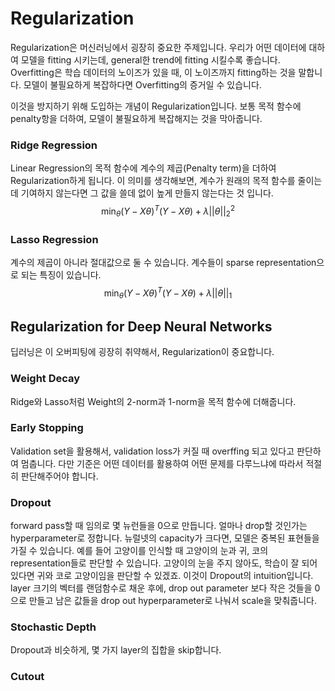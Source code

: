# Regularization
Regularization은 머신러닝에서 굉장히 중요한 주제입니다. 
우리가 어떤 데이터에 대하여 모델을 fitting 시키는데, general한 trend에 fitting 시킬수록 좋습니다. Overfitting은 학습 데이터의 노이즈가 있을 때, 이 노이즈까지 fitting하는 것을 말합니다. 모델이 불필요하게 복잡하다면 Overfitting의 증거일 수 있습니다.

이것을 방지하기 위해 도입하는 개념이 Regularization입니다. 보통 목적 함수에 penalty항을 더하여, 모델이 불필요하게 복잡해지는 것을 막아줍니다.

### Ridge Regression
Linear Regression의 목적 함수에 계수의 제곱(Penalty term)을 더하여 Regularization하게 됩니다. 이 의미를 생각해보면, 계수가 원래의 목적 함수를 줄이는데 기여하지 않는다면 그 값을 쓸데 없이 높게 만들지 않는다는 것 입니다.
$$
\min_{\theta}(Y-X\theta)^T(Y-X\theta) + \lambda||\theta||_2^2
$$
### Lasso Regression
계수의 제곱이 아니라 절대값으로 둘 수 있습니다. 계수들이 sparse representation으로 되는 특징이 있습니다.
$$
\min_{\theta}(Y-X\theta)^T(Y-X\theta) + \lambda||\theta||_1
$$

## Regularization for Deep Neural Networks
딥러닝은 이 오버피팅에 굉장히 취약해서, Regularization이 중요합니다.
### Weight Decay
Ridge와 Lasso처럼 Weight의 2-norm과 1-norm을 목적 함수에 더해줍니다.
### Early Stopping
Validation set을 활용해서, validation loss가 커질 때 overffing 되고 있다고 판단하여 멈춥니다. 다만 기준은 어떤 데이터를 활용하여 어떤 문제를 다루느냐에 따라서 적절히 판단해주어야 합니다.
### Dropout
forward pass할 때 임의로 몇 뉴런들을 0으로 만듭니다. 얼마나 drop할 것인가는 hyperparameter로 정합니다.
뉴럴넷의 capacity가 크다면, 모델은 중복된 표현들을 가질 수 있습니다. 예를 들어 고양이를 인식할 때 고양이의 눈과 귀, 코의 representation들로 판단할 수 있습니다. 고양이의 눈을 주지 않아도, 학습이 잘 되어 있다면 귀와 코로 고양이임을 판단할 수 있겠죠. 이것이 Dropout의 intuition입니다.
layer 크기의 벡터를 랜덤함수로 채운 후에, drop out parameter 보다 작은 것들을 0으로 만들고 남은 값들을 drop out hyperparameter로 나눠서 scale을 맞춰줍니다.
### Stochastic Depth
Dropout과 비슷하게, 몇 가지 layer의 집합을 skip합니다.
### Cutout


<!--stackedit_data:
eyJoaXN0b3J5IjpbLTQ3ODIyODAwMSw2NjM5NDgxNjIsMTI5Nz
I3NjY3LDEzNDk4MDUzNzMsMTExMDczMzY2MiwxMTQ5NTIwNTg1
LC0xNjU4MjcxMjcsOTM4NDczMzA4XX0=
-->